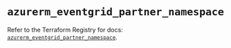 # `azurerm_eventgrid_partner_namespace`

Refer to the Terraform Registry for docs: [`azurerm_eventgrid_partner_namespace`](https://registry.terraform.io/providers/hashicorp/azurerm/4.50.0/docs/resources/eventgrid_partner_namespace).
